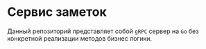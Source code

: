 # Сервис заметок

Данный репозиторий представляет собой `gRPC` сервер на `Go` без конкретной реализации методов бизнес логики.
